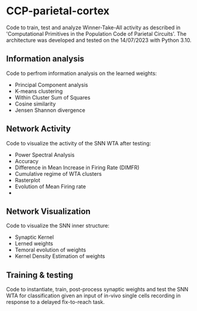 # CCP-parietal-cortex
Code to train, test and analyze Winner-Take-All activity as described in 'Computational Primitives in the Population Code of Parietal Circuits'.
The architecture was developed and tested on the 14/07/2023 with Python 3.10.

## Information analysis
Code to perfrom information analysis on the learned weights:
  - Principal Component analysis
  - K-means clustering
  - Within Cluster Sum of Squares
  - Cosine similarity
  - Jensen Shannon divergence

## Network Activity
Code to visualize the activity of the SNN WTA after testing:
  - Power Spectral Analysis
  - Accuracy
  - Difference in Mean Increase in Firing Rate (DIMFR)
  - Cumulative regime of WTA clusters
  - Rasterplot
  - Evolution of Mean Firing rate
  - 
## Network Visualization
Code to visualize the SNN inner structure:
  - Synaptic Kernel
  - Lerned weights
  - Temoral evolution of weights
  - Kernel Density Estimation of weights

## Training & testing
Code to instantiate, train, post-process synaptic weights and test the SNN WTA for classification given an input of in-vivo single cells recording in response to a delayed fix-to-reach task.
